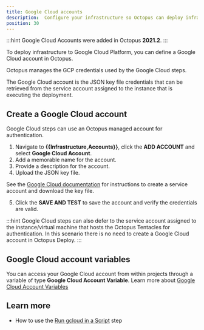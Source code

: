 ```yaml
---
title: Google Cloud accounts
description:  Configure your infrastructure so Octopus can deploy infrastructure to GCP and run scripts against the gcloud CLI.
position: 30
---
```


:::hint
Google Cloud Accounts were added in Octopus **2021.2**.
:::

To deploy infrastructure to Google Cloud Platform, you can define a Google Cloud account in Octopus.

Octopus manages the GCP credentials used by the Google Cloud steps.

The Google Cloud account is the JSON key file credentials that can be retrieved from the service account assigned to the instance that is executing the deployment.

## Create a Google Cloud account

Google Cloud steps can use an Octopus managed account for authentication.

1. Navigate to **{{Infrastructure,Accounts}}**, click the **ADD ACCOUNT** and select **Google Cloud Account**.
1. Add a memorable name for the account.
1. Provide a description for the account.
1. Upload the JSON key file.

See the [Google Cloud documentation](https://cloud.google.com/iam/docs/creating-managing-service-account-keys) for instructions to create a service account and download the key file.

5. Click the **SAVE AND TEST** to save the account and verify the credentials are valid.

:::hint
Google Cloud steps can also defer to the service account assigned to the instance/virtual machine that hosts the Octopus Tentacles for authentication. In this scenario there is no need to create a Google Cloud account in Octopus Deploy.
:::

## Google Cloud account variables

You can access your Google Cloud account from within projects through a variable of type **Google Cloud Account Variable**. Learn more about [Google Cloud Account Variables](/docs/projects/variables/google-cloud-account-variables.md)

## Learn more

- How to use the [Run gcloud in a Script](/docs/deployments/google-cloud/run-gcloud-script/index.md) step